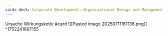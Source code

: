 ```yaml
---
cards-deck: Corporate Development::Organizational Design and Management
---
```


Ursache Wirkungskette #card 
![[Pasted image 20250711161136.png]]
^1752241667155
